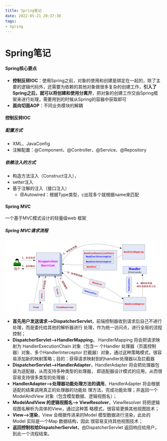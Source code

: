 ```yaml
---
title: Spring笔记
date: 2022-05-21 20:37:38
tags:
- Spring
---
```


# Spring笔记

#### Spring核心要点

- **控制反转IOC**：使用Spring之前，对象的使用和创建是绑定在一起的，除了主要的逻辑代码外，还需要为依赖的其他对象做很多复杂的创建工作，**引入了Spring之后，就可以将创建和使用分离开**，把对象的创建工作交由Spring框架来进行处理，需要用到的时候从Spring的容器中获取即可
- **面向切面AOP**：不同业务模块的解耦

#### 控制反转IOC

##### 配置方式

- XML、JavaConfig
- 注解配置：@Component、@Controller、@Service、@Repository

##### 依赖注入的方式

- 构造方法注入（Construct注入），
- setter注入
- 基于注解的注入（接口注入）
  - @Autowired：根据Type类型，c出现多个就根据name来匹配

#### Spring MVC

一个基于MVC模式设计的轻量级web 框架

##### Spring MVC请求流程

![spring-springframework-mvc-5](spring笔记/spring-springframework-mvc-5.png)

- **首先用户发送请求——>DispatcherServlet**，前端控制器收到请求后自己不进行处理，而是委托给其他的解析器进行 处理，作为统一访问点，进行全局的流程控制；
- **DispatcherServlet——>HandlerMapping**， HandlerMapping 将会把请求映射为 HandlerExecutionChain 对象（包含一 个Handler 处理器（页面控制器）对象、多个HandlerInterceptor 拦截器）对象，通过这种策略模式，很容易添加新的映射策略；目的：获得请求映射到的handler处理器以及拦截器
- **DispatcherServlet——>HandlerAdapter**，HandlerAdapter 将会把处理器包装为适配器，从而支持多种类型的处理器， 即适配器设计模式的应用，从而很容易支持很多类型的处理器；
- **HandlerAdapter——>处理器功能处理方法的调用**，HandlerAdapter 将会根据适配的结果调用真正的处理器的功能处 理方法，完成功能处理；并返回一个ModelAndView 对象（包含模型数据、逻辑视图名）；
- **ModelAndView 的逻辑视图名——> ViewResolver**，ViewResolver 将把逻辑视图名解析为具体的View，通过这种策 略模式，很容易更换其他视图技术；
- **View——>渲染**，View 会根据传进来的Model 模型数据进行渲染，此处的Model 实际是一个Map 数据结构，因此 很容易支持其他视图技术；
- **返回控制权给DispatcherServlet**，由DispatcherServlet 返回响应给用户，到此一个流程结束。

